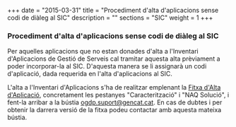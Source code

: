 +++
date        = "2015-03-31"
title       = "Procediment d'alta d'aplicacions sense codi de diàleg al SIC"
description = ""
sections    = "SIC"
weight      = 1
+++

### Procediment d'alta d'aplicacions sense codi de diàleg al SIC

Per aquelles aplicacions que no estan donades d'alta a l'Inventari d'Aplicacions de Gestió de Serveis cal tramitar aquesta alta prèviament a poder incorporar-la al SIC. D'aquesta manera se li assignarà un codi d'aplicació, dada requerida en l'alta d'aplicacions al SIC.

L'alta a l'Inventari d'Aplicacions s'ha de realitzar emplenant la [Fitxa d'Alta d'Aplicació](/related/sic/Fitxa-Alta-App.xlsm), concretament les pestanyes "Caracterització" i "NAQ Solució", i fent-la arribar a la bústia [ogdp.suport@gencat.cat](mailto://ogdp.suport@gencat.cat). En cas de dubtes i per obtenir la darrera versió de la fitxa podeu contactar amb aquesta mateixa bústia.